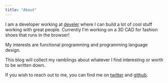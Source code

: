 ```yaml
---
title: "About"
---
```


I am a developer working at [develer](https://develer.com) where I can build a
lot of cool stuff working with great people. Currently I'm working on a 3D CAD
for fashion shoes that runs in the browser!

My interests are functional programming and programming language design.

This blog will collect my ramblings about whatever I find interesting or worth
to be written down.

If you wish to reach out to me, you can find me on
[twitter](https://twitter.com/danieled__) and
[github](https://github.com/d-dorazio).

